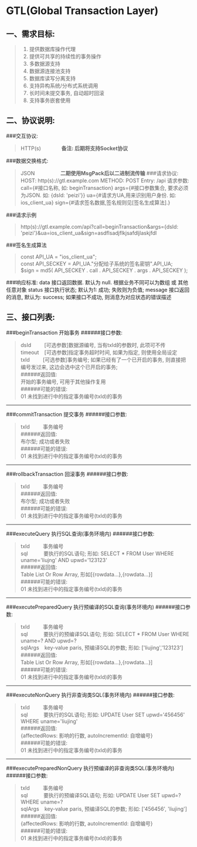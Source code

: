 GTL(Global Transaction Layer)
============================================================
一、需求目标:
-------------------------------------------------------
> 1. 提供数据库操作代理  
> 2. 提供可共享的持续性的事务操作  
> 3. 多数据源支持  
> 4. 数据源连接池支持  
> 5. 数据库读写分离支持  
> 6. 支持异构系统/分布式系统调用  
> 7. 长时间未提交事务, 自动超时回滚  
> 8. 支持事务嵌套使用  


二、协议说明:
-------------------------------------------------------
###交互协议:  
> HTTP(s)　　　　**备注: 后期将支持Socket协议**

###数据交换格式:  
> JSON　　　　　**二期使用MsgPack后以二进制流传输**
###请求协议:
    HOST:   http(s)://gtl.example.com
    METHOD: POST
    Entry:  /api
    请求参数: 
        call={#接口名称, 如: beginTransaction}
        args={#接口参数集合, 要求必须为JSON. 如: {dsId: 'peizi'}}
        ua={#请求方UA,用来识别用户身份. 如: ios_client_ua}
        sign={#请求签名数据,签名规则见[签名生成算法].}

###请求示例
> http(s)://gtl.example.com/api?call=beginTransaction&args={dsId: 'peizi'}&ua=ios_client_ua&sign=asdflsadjflkjsafdljlaskjfdl

###签名生成算法
> const API_UA = "ios_client_ua";  
> const API_SECKEY = API_UA."分配给子系统的签名密钥".API_UA;  
> $sign = md5( API_SECKEY . call . API_SECKEY . args . API_SECKEY  );

###响应标准:
    data            接口返回数据. 默认为 null. 根据业务不同可以为数组 或 其他任意对象
    status          接口执行状态; 默认为1: 成功;  失败则为负值; 
    message         接口返回的消息, 默认为: success; 如果接口不成功, 则消息为对应状态的错误描述


三、接口列表:
-------------------------------------------------------
###beginTransaction        开始事务
######接口参数:  
> dsId      &emsp;&emsp;       [可选参数]数据源编号, 当有txId的参数时, 此项可不传  
> timeout   &ensp;             [可选参数]指定事务超时时间, 如果为指定, 则使用全局设定  
> txId      &emsp;&emsp;       [可选参数]事务编号; 如果已经有了一个已开启的事务, 则直接把编号发过来, 这边会选中这个已开启的事务;  
######返回值:  
> 开始的事务编号, 可用于其他操作复用  
######可能的错误:  
> 01      未找到进行中的指定事务编号(txId)的事务  

***

###commitTransaction        提交事务
######接口参数:  
> txId      &emsp;&emsp;       事务编号  
######返回值:  
> 布尔型; 成功或者失败  
######可能的错误:  
> 01      未找到进行中的指定事务编号(txId)的事务  

***

###rollbackTransaction     回滚事务
######接口参数:  
> txId      &emsp;&emsp;       事务编号  
######返回值:  
> 布尔型; 成功或者失败  
######可能的错误:  
> 01      未找到进行中的指定事务编号(txId)的事务  

***

###executeQuery            执行SQL查询(事务环境内)
######接口参数:  
> txId      &emsp;&emsp;            事务编号  
> sql       &emsp;&emsp;&ensp;      要执行的SQL语句; 形如: SELECT * FROM User WHERE uname='liujng' AND upwd='123123'  
######返回值:  
> Table List Or Row Array, 形如[{rowdata...},{rowdata...}]  
######可能的错误:  
> 01      未找到进行中的指定事务编号(txId)的事务  

***

###executePreparedQuery    执行预编译的SQL查询(事务环境内)
######接口参数:  
> txId      &emsp;&emsp;            事务编号  
> sql       &emsp;&emsp;&ensp;      要执行的预编译SQL语句; 形如: SELECT * FROM User WHERE uname=? AND upwd=?  
> sqlArgs   &ensp;                  key-value paris, 预编译SQL的参数; 形如: ['liujing','123123']  
######返回值:  
> Table List Or Row Array, 形如[{rowdata...},{rowdata...}]  
######可能的错误:  
> 01      未找到进行中的指定事务编号(txId)的事务  

***

###executeNonQuery         执行非查询类SQL(事务环境内)
######接口参数:  
> txId      &emsp;&emsp;          事务编号  
> sql       &emsp;&emsp;&ensp;    要执行的SQL语句; 形如: UPDATE User SET upwd='456456' WHERE uname='liujing'  
######返回值:  
> {affectedRows: 影响的行数, autoIncrementId: 自增编号}  
######可能的错误:  
> 01      未找到进行中的指定事务编号(txId)的事务  

***

###executePreparedNonQuery    执行预编译的非查询类SQL(事务环境内)
######接口参数:  
> txId      &emsp;&emsp;            事务编号  
> sql       &emsp;&emsp;&ensp;      要执行的预编译SQL语句; 形如: UPDATE User SET upwd=? WHERE uname=?  
> sqlArgs   &ensp;                  key-value paris, 预编译SQL的参数; 形如: ['456456', 'liujing']  
######返回值:  
> {affectedRows: 影响的行数, autoIncrementId: 自增编号}  
######可能的错误:  
> 01      未找到进行中的指定事务编号(txId)的事务  
